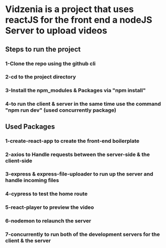 # Vidzenia is a project that uses reactJS for the front end a nodeJS Server to upload videos






## Steps to run the project
### 1-Clone the repo using the github cli 
### 2-cd to the project directory
### 3-Install the npm_modules & Packages via "npm install"
### 4-to run the client & server in the same time use the command "npm run dev" (used concurrently package)







## Used Packages 
### 1-create-react-app to create the front-end boilerplate 
### 2-axios to Handle requests between the server-side & the client-side 
### 3-express & express-file-uploader to run up the server and handle incoming files
### 4-cypress to test the home route 
### 5-react-player to preview the video
### 6-nodemon to relaunch the server 
### 7-concurrently to run both of the development servers for the client & the server
